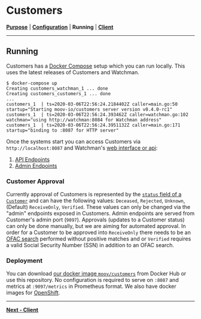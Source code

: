 # Customers
**[Purpose](README.md)** | **[Configuration](CONFIGURATION.md)** | **Running** | **[Client](../pkg/client/README.md)**

--- 

## Running

Customers has a [Docker Compose](https://docs.docker.com/compose/gettingstarted/) setup which you can run locally. This uses the latest releases of Customers and Watchman.

```
$ docker-compose up
Creating customers_watchman_1 ... done
Creating customers_customers_1 ... done
...
customers_1  | ts=2020-03-06T22:56:24.2184402Z caller=main.go:50 startup="Starting moov-io/customers server version v0.4.0-rc1"
customers_1  | ts=2020-03-06T22:56:24.393462Z caller=watchman.go:102 watchman="using http://watchman:8084 for Watchman address"
customers_1  | ts=2020-03-06T22:56:24.3951132Z caller=main.go:171 startup="binding to :8087 for HTTP server"
```

Once the systems start you can access Customers via `http://localhost:8087` and Watchman's [web interface or api](http://localhost:8084):

1. [API Endpoints](https://moov-io.github.io/customers/api/)
1. [Admin Endpoints](https://moov-io.github.io/customers/admin/)


### Customer Approval

Currently approval of Customers is represented by the [`status` field of a `Customer`](https://api.moov.io/#operation/getCustomer) and can have the following values: `Deceased`, `Rejected`, `Unknown`, (Default) `ReceiveOnly`, `Verified`. These values can only be changed via the "admin" endpoints exposed in Customers. Admin endpoints are served from Customer's admin port (`9097`). Approvals (updates to a Customer status) can only be done manually, but we are aiming for automated approval. In order for a Customer to be approved into `ReceiveOnly` there needs to be an [OFAC search](https://github.com/moov-io/watchman) performed without positive matches and or `Verified`  requires a valid Social Security Number (SSN) in addition to an OFAC search.

### Deployment

You can download [our docker image `moov/customers`](https://hub.docker.com/r/moov/customers/) from Docker Hub or use this repository. No configuration is required to serve on `:8087` and metrics at `:9097/metrics` in Prometheus format. We also have docker images for [OpenShift](https://quay.io/repository/moov/customers?tab=tags).

---
**[Next - Client](../pkg/client/README.md)**

